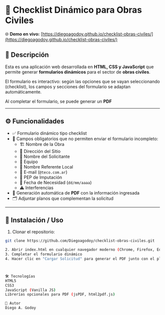 # 📝 Checklist Dinámico para Obras Civiles

🌐 **Demo en vivo:** [https://diegoagodoy.github.io/checklist-obras-civiles/](https://diegoagodoy.github.io/checklist-obras-civiles/)


## 📄 Descripción

Esta es una aplicación web desarrollada en **HTML, CSS y JavaScript** que permite generar **formularios dinámicos** para el sector de **obras civiles**.  

El formulario es interactivo: según las opciones que se vayan seleccionando (checklist), los campos y secciones del formulario se adaptan automáticamente.

Al completar el formulario, se puede generar un **PDF** 

---

## ⚙️ Funcionalidades

- ✅ Formulario dinámico tipo checklist  
- 🛑 Campos obligatorios que no permiten enviar el formulario incompleto:
  - 🏗️ Nombre de la Obra
  - 📍 Dirección del Sitio
  - 👤 Nombre del Solicitante
  - 👥 Equipo
  - 👷 Nombre Referente Local
  - 📧 E-mail (`@teco.com.ar`)
  - 💼 PEP de Imputación
  - 📅 Fecha de Necesidad (`dd/mm/aaaa`)
  - ⚠️ Interferencias
- 📄 Generación automática de **PDF** con la información ingresada  
- 🗂️ Adjuntar planos que complementan la solicitud

---

## 🚀 Instalación / Uso

1. Clonar el repositorio:

```bash
git clone https://github.com/Diegoagodoy/checklist-obras-civiles.git

2. Abrir index.html en cualquier navegador moderno (Chrome, Firefox, Edge)
3. Completar el formulario dinámico
4. Hacer clic en "Cargar Solicitud" para generar el PDF junto con el plano adjunto



🛠️ Tecnologías
HTML5
CSS3
JavaScript (Vanilla JS)
Librerías opcionales para PDF (jsPDF, html2pdf.js)

👤 Autor
Diego A. Godoy